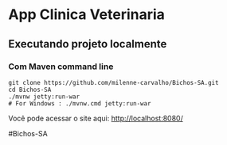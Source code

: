 # App Clinica Veterinaria 


## Executando projeto localmente

### Com Maven command line
```
git clone https://github.com/milenne-carvalho/Bichos-SA.git
cd Bichos-SA
./mvnw jetty:run-war
# For Windows : ./mvnw.cmd jetty:run-war
```


Você pode acessar o site aqui: [http://localhost:8080/](http://localhost:8080/)


#Bichos-SA
